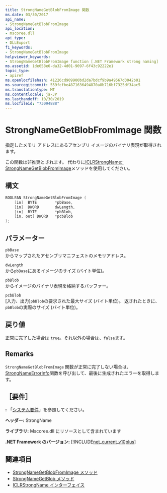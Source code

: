 ```yaml
---
title: StrongNameGetBlobFromImage 関数
ms.date: 03/30/2017
api_name:
- StrongNameGetBlobFromImage
api_location:
- mscoree.dll
api_type:
- DLLExport
f1_keywords:
- StrongNameGetBlobFromImage
helpviewer_keywords:
- StrongNameGetBlobFromImage function [.NET Framework strong naming]
ms.assetid: 1de658e6-da32-4d01-9097-6f43c92222e1
topic_type:
- apiref
ms.openlocfilehash: 41226cd909900bd2da7bdcf9b9a49567d3042b01
ms.sourcegitcommit: 559fcfbe4871636494870a8b716bf7325df34ac5
ms.translationtype: MT
ms.contentlocale: ja-JP
ms.lasthandoff: 10/30/2019
ms.locfileid: "73094888"
---
```

# <a name="strongnamegetblobfromimage-function"></a>StrongNameGetBlobFromImage 関数
指定したメモリ アドレスにあるアセンブリ イメージのバイナリ表現が取得されます。  
  
 この関数は非推奨とされます。 代わりに[ICLRStrongName:: StrongNameGetBlobFromImage](../hosting/iclrstrongname-strongnamegetblobfromimage-method.md)メソッドを使用してください。  
  
## <a name="syntax"></a>構文  
  
```cpp  
BOOLEAN StrongNameGetBlobFromImage (  
    [in]  BYTE        *pbBase,  
    [in]  DWORD       dwLength,  
    [in]  BYTE        *pbBlob,  
    [in, out] DWORD   *pcbBlob  
);  
```  
  
## <a name="parameters"></a>パラメーター  
 `pbBase`  
 からマップされたアセンブリマニフェストのメモリアドレス。  
  
 `dwLength`  
 から`pbBase`にあるイメージのサイズ (バイト単位)。  
  
 `pbBlob`  
 からイメージのバイナリ表現を格納するバッファー。  
  
 `pcbBlob`  
 [入力、出力]`pbBlob`の要求された最大サイズ (バイト単位)。 返されたときに、`pbBlob`の実際のサイズ (バイト単位)。  
  
## <a name="return-value"></a>戻り値  
 正常に完了した場合は `true`。それ以外の場合は、`false`ます。  
  
## <a name="remarks"></a>Remarks  
 `StrongNameGetBlobFromImage` 関数が正常に完了しない場合は、 [StrongNameErrorInfo](strongnameerrorinfo-function.md)関数を呼び出して、最後に生成されたエラーを取得します。  
  
## <a name="requirements"></a>［要件］  
 **:** 「[システム要件](../../get-started/system-requirements.md)」を参照してください。  
  
 **ヘッダー:** StrongName  
  
 **ライブラリ:** Mscoree.dll にリソースとして含まれています  
  
 **.NET Framework のバージョン:** [!INCLUDE[net_current_v10plus](../../../../includes/net-current-v10plus-md.md)]  
  
## <a name="see-also"></a>関連項目

- [StrongNameGetBlobFromImage メソッド](../hosting/iclrstrongname-strongnamegetblobfromimage-method.md)
- [StrongNameGetBlob メソッド](../hosting/iclrstrongname-strongnamegetblob-method.md)
- [ICLRStrongName インターフェイス](../hosting/iclrstrongname-interface.md)
